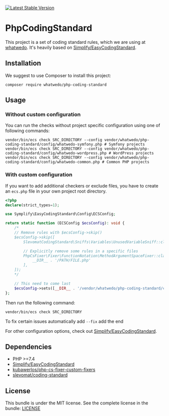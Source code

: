 [![Latest Stable Version](https://poser.pugx.org/whatwedo/php-coding-standard/v/stable)](https://packagist.org/packages/whatwedo/php-coding-standard)

# PhpCodingStandard

This project is a set of coding standard rules, which we are using at [whatwedo](https://whatwedo.ch). It's heavily based on [Simplify/EasyCodingStandard](https://github.com/Symplify/EasyCodingStandard).

## Installation

We suggest to use Composer to install this project:

```
composer require whatwedo/php-coding-standard
```


## Usage

### Without custom configuration

You can run the checks without project specific configuration using one of following commands:

```
vendor/bin/ecs check SRC_DIRECTORY --config vendor/whatwedo/php-coding-standard/config/whatwedo-symfony.php # Symfony projects
vendor/bin/ecs check SRC_DIRECTORY --config vendor/whatwedo/php-coding-standard/config/whatwedo-wordpress.php # WordPress projects
vendor/bin/ecs check SRC_DIRECTORY --config vendor/whatwedo/php-coding-standard/config/whatwedo-common.php # Common PHP projects
```


### With custom configuration

If you want to add additional checkers or exclude files, you have to create an `ecs.php` file in your own project root directory.

```php
<?php
declare(strict_types=1);

use Symplify\EasyCodingStandard\Config\ECSConfig;

return static function (ECSConfig $ecsConfig): void {
    /*
    // Remove rules with $ecsConfig->skip()
    $ecsConfig->skip([
        SlevomatCodingStandard\Sniffs\Variables\UnusedVariableSniff::class => null,

        // Explicitly remove some rules in a specific files
        PhpCsFixer\Fixer\FunctionNotation\MethodArgumentSpaceFixer::class => [
            __DIR__ . '/PATH/FILE.php'
        ],
    ]);
    */

    // This need to come last
    $ecsConfig->sets([__DIR__ . '/vendor/whatwedo/php-coding-standard/config/whatwedo-common.php']);
};
```

Then run the following command:

```
vendor/bin/ecs check SRC_DIRECTORY
```

To fix certain issues automatically add `--fix` add the end

For other configuration options, check out [Simplify/EasyCodingStandard](https://github.com/Symplify/EasyCodingStandard).


## Dependencies

* PHP >=7.4
* [Simplify/EasyCodingStandard](https://github.com/Symplify/EasyCodingStandard)
* [kubawerlos/php-cs-fixer-custom-fixers](https://github.com/kubawerlos/php-cs-fixer-custom-fixers)
* [slevomat/coding-standard](https://github.com/slevomat/coding-standard)


## License

This bundle is under the MIT license. See the complete license in the bundle: [LICENSE](LICENSE)
